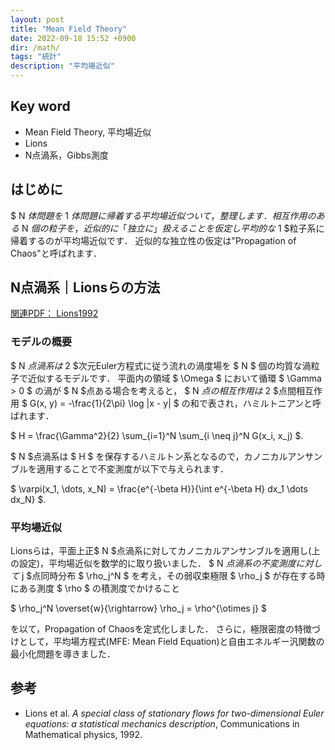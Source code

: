 ```yaml
---
layout: post
title: "Mean Field Theory"
date: 2022-09-18 15:52 +0900
dir: /math/
tags: "統計"
description: "平均場近似"
---
```

## Key word
- Mean Field Theory, 平均場近似
- Lions
- N点渦系，Gibbs測度

## はじめに
$ N $体問題を$ 1 $体問題に帰着する平均場近似ついて，整理します．
相互作用のある$ N $個の粒子を，近似的に「独立に」扱えることを仮定し平均的な$ 1 $粒子系に帰着するのが平均場近似です．
近似的な独立性の仮定は"Propagation of Chaos"と呼ばれます．

## N点渦系｜Lionsらの方法
[関連PDF： Lions1992](pdf/lions1992.pdf)

### モデルの概要
$ N $点渦系は$ 2 $次元Euler方程式に従う流れの渦度場を $ N $ 個の均質な渦粒子で近似するモデルです．
平面内の領域 $ \Omega $ において循環 $ \Gamma > 0 $ の渦が $ N $点ある場合を考えると，
$ N $点の相互作用は$ 2 $点間相互作用 $ G(x, y) = -\frac{1}{2\pi} \log \|x - y\| $ の和で表され，ハミルトニアンと呼ばれます．

$ H = \frac{\Gamma^2}{2} \sum_{i=1}^N \sum_{i \neq j}^N G(x_i, x_j) $.

$ N $点渦系は $ H $ を保存するハミルトン系となるので，カノニカルアンサンブルを適用することで不変測度が以下で与えられます．

$ \varpi(x_1, \dots, x_N) = \frac{e^{-\beta H}}{\int e^{-\beta H} dx_1 \dots dx_N} $.

### 平均場近似
Lionsらは，平面上正$ N $点渦系に対してカノニカルアンサンブルを適用し(上の設定)，平均場近似を数学的に取り扱いました．
$ N $点渦系の不変測度に対して$ j $点同時分布 $ \rho_j^N $ を考え，その弱収束極限 $ \rho_j $ が存在する時にある測度 $ \rho $ の積測度でかけること

$ \rho_j^N \overset{w}{\rightarrow} \rho_j = \rho^{\otimes j} $

を以て，Propagation of Chaosを定式化しました．
さらに，極限密度の特徴づけとして，平均場方程式(MFE: Mean Field Equation)と自由エネルギー汎関数の最小化問題を導きました．

<!-- ## まとめ -->

## 参考
- Lions et al. *A special class of stationary flows for two-dimensional Euler equations: a statistical mechanics description*, Communications in Mathematical physics, 1992.